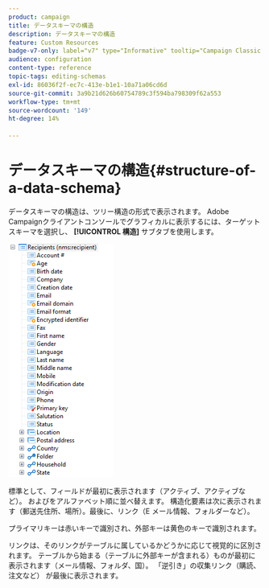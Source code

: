 ```yaml
---
product: campaign
title: データスキーマの構造
description: データスキーマの構造
feature: Custom Resources
badge-v7-only: label="v7" type="Informative" tooltip="Campaign Classic v7 にのみ適用されます"
audience: configuration
content-type: reference
topic-tags: editing-schemas
exl-id: 86036f2f-ec7c-413e-b1e1-10a71a06cd6d
source-git-commit: 3a9b21d626b60754789c3f594ba798309f62a553
workflow-type: tm+mt
source-wordcount: '149'
ht-degree: 14%

---
```


# データスキーマの構造{#structure-of-a-data-schema}

データスキーマの構造は、ツリー構造の形式で表示されます。 Adobe Campaignクライアントコンソールでグラフィカルに表示するには、ターゲットスキーマを選択し、 **[!UICONTROL 構造]** サブタブを使用します。

![](assets/d_ncs_integration_schema_arbo.png)

標準として、フィールドが最初に表示されます（アクティブ、アクティブなど）。 およびをアルファベット順に並べ替えます。 構造化要素は次に表示されます（郵送先住所、場所）。最後に、リンク（E メール情報、フォルダーなど）。

プライマリキーは赤いキーで識別され、外部キーは黄色のキーで識別されます。

リンクは、そのリンクがテーブルに属しているかどうかに応じて視覚的に区別されます。 テーブルから始まる（テーブルに外部キーが含まれる）ものが最初に表示されます（メール情報、フォルダ、国）。 「逆引き」の収集リンク（購読、注文など） が最後に表示されます。

